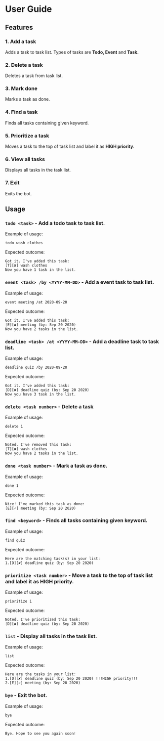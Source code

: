 # User Guide

## Features 

### 1. Add a task 
Adds a task to task list. Types of tasks are **Todo, Event** and **Task.**

### 2. Delete a task
Deletes a task from task list.

### 3. Mark done
Marks a task as done.

### 4. Find a task
Finds all tasks containing given keyword.

### 5. Prioritize a task
Moves a task to the top of task list and label it as **HIGH priority**.

### 6. View all tasks
Displays all tasks in the task list.

### 7. Exit
Exits the bot.



## Usage

### `todo <task>` - Add a todo task to task list.

Example of usage: 

`todo wash clothes`

Expected outcome:

`Got it. I've added this task:`  
 `[T][✘] wash clothes`  
 `Now you have 1 task in the list.`

### `event <task> /by <YYYY-MM-DD>` - Add a event task to task list.

Example of usage: 

`event meeting /at 2020-09-20`  

Expected outcome:

`Got it. I've added this task:`  
 `[E][✘] meeting (by: Sep 20 2020)`  
 `Now you have 2 tasks in the list.`

### `deadline <task> /at <YYYY-MM-DD>` - Add a deadline task to task list.

Example of usage: 

`deadline quiz /by 2020-09-20`

Expected outcome:

`Got it. I've added this task:`  
 `[D][✘] deadline quiz (by: Sep 20 2020)`  
 `Now you have 3 task in the list.`

### `delete <task number>` - Delete a task

Example of usage: 

`delete 1`  

Expected outcome:

`Noted. I've removed this task:`  
 `[T][✘] wash clothes`  
 `Now you have 2 tasks in the list.`

### `done <task number>` - Mark a task as done.

Example of usage: 

`done 1`  

Expected outcome:

`Nice! I've marked this task as done:`  
 `[E][✓] meeting (by: Sep 20 2020)`

### `find <keyword>` - Finds all tasks containing given keyword.

Example of usage: 

`find quiz`  

Expected outcome:

`Here are the matching task(s) in your list:`  
 `1.[D][✘] deadline quiz (by: Sep 20 2020)`

### `prioritize <task number>` - Move a task to the top of task list and label it as **HIGH priority**.

Example of usage: 

`prioritize 1`  

Expected outcome:

`Noted. I've prioritized this task:`  
 `[D][✘] deadline quiz (by: Sep 20 2020)`

### `list` - Display all tasks in the task list.

Example of usage: 

`list`  

Expected outcome:

`Here are the tasks in your list:`    
 `1.[D][✘] deadline quiz (by: Sep 20 2020) !!!HIGH priority!!!`  
 `2.[E][✓] meeting (by: Sep 20 2020)`

### `bye` - Exit the bot.

Example of usage: 

`bye`  

Expected outcome:

`Bye. Hope to see you again soon!`
